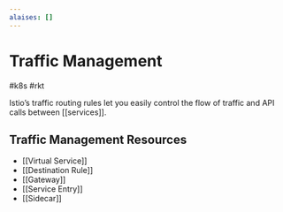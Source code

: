 ```yaml
---
alaises: []
---
```

# Traffic Management
#k8s #rkt 

Istio’s traffic routing rules let you easily control the flow of traffic and API calls between [[services]].

## Traffic Management Resources
- [[Virtual Service]]
- [[Destination Rule]]
- [[Gateway]]
- [[Service Entry]]
- [[Sidecar]]


